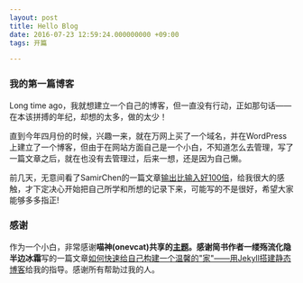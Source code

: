 ```yaml
---
layout: post
title: Hello Blog
date: 2016-07-23 12:59:24.000000000 +09:00
tags: 开篇

---
```


### 我的第一篇博客
Long time ago，我就想建立一个自己的博客，但一直没有行动，正如那句话——在本该拼搏的年纪，却想的太多，做的太少！

直到今年四月份的时候，兴趣一来，就在万网上买了一个域名，并在WordPress上建立了一个博客，但由于在网站方面自己是一个小白，不知道怎么去管理，写了一篇文章之后，就在也没有去管理过，后来一想，还是因为自己懒。

前几天，无意间看了SamirChen的一篇文章[输出比输入好100倍](http://www.samirchen.com/input-and-output/#rd?sukey=3997c0719f151520c76316c7730911838f118f5d3eb3411cdc9fbafffaf38c38fdd199aadb8ef8821a925e9cfd8d96ef)，给我很大的感触，才下定决心开始把自己所学和所想的记录下来，可能写的不是很好，希望大家能够多多指正!

### 感谢
作为一个小白，非常感谢**喵神(onevcat)**共享的[主题](https://github.com/onevcat/vno-jekyll)。感谢简书作者**一缕殇流化隐半边冰霜**写的一篇文章[如何快速给自己构建一个温馨的"家"——用Jekyll搭建静态博客](http://www.jianshu.com/p/9a6bc31d329d)给我的指导。感谢所有帮助过我的人。